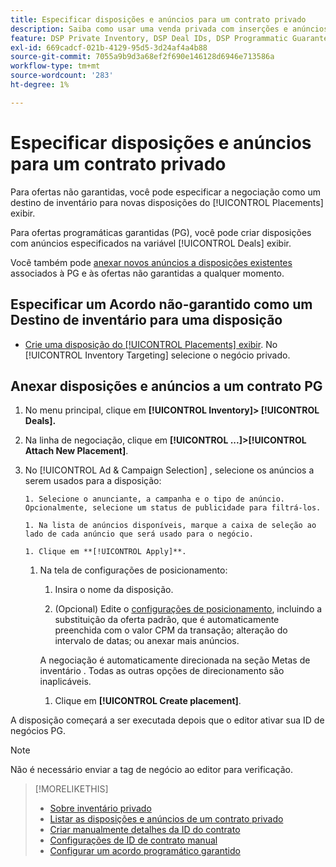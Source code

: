 ```yaml
---
title: Especificar disposições e anúncios para um contrato privado
description: Saiba como usar uma venda privada com inserções e anúncios adicionais.
feature: DSP Private Inventory, DSP Deal IDs, DSP Programmatic Guaranteed Deals
exl-id: 669cadcf-021b-4129-95d5-3d24af4a4b88
source-git-commit: 7055a9b9d3a68ef2f690e146128d6946e713586a
workflow-type: tm+mt
source-wordcount: '283'
ht-degree: 1%

---
```


# Especificar disposições e anúncios para um contrato privado

Para ofertas não garantidas, você pode especificar a negociação como um destino de inventário para novas disposições do [!UICONTROL Placements] exibir.

Para ofertas programáticas garantidas (PG), você pode criar disposições com anúncios especificados na variável [!UICONTROL Deals] exibir.

Você também pode [anexar novos anúncios a disposições existentes](/help/dsp/campaign-management/ads/ad-attach-to-placement.md) associados à PG e às ofertas não garantidas a qualquer momento.

## Especificar um Acordo não-garantido como um Destino de inventário para uma disposição

* [Crie uma disposição do [!UICONTROL Placements] exibir](/help/dsp/campaign-management/placements/placement-create.md). No [!UICONTROL Inventory Targeting] selecione o negócio privado.

## Anexar disposições e anúncios a um contrato PG

1. No menu principal, clique em **[!UICONTROL Inventory]> [!UICONTROL Deals].**

1. Na linha de negociação, clique em  **[!UICONTROL ...]>[!UICONTROL Attach New Placement]**.

1. No [!UICONTROL Ad & Campaign Selection] , selecione os anúncios a serem usados para a disposição:

       1. Selecione o anunciante, a campanha e o tipo de anúncio. Opcionalmente, selecione um status de publicidade para filtrá-los.
       
       1. Na lista de anúncios disponíveis, marque a caixa de seleção ao lado de cada anúncio que será usado para o negócio.
       
       1. Clique em **[!UICONTROL Apply]**.
   
   1. Na tela de configurações de posicionamento:

      1. Insira o nome da disposição.

      1. (Opcional) Edite o [configurações de posicionamento](/help/dsp/campaign-management/placements/placement-settings.md), incluindo a substituição da oferta padrão, que é automaticamente preenchida com o valor CPM da transação; alteração do intervalo de datas; ou anexar mais anúncios.

      A negociação é automaticamente direcionada na seção Metas de inventário . Todas as outras opções de direcionamento são inaplicáveis.

      1. Clique em **[!UICONTROL Create placement]**.


A disposição começará a ser executada depois que o editor ativar sua ID de negócios PG.

>[!NOTE]
>
> Não é necessário enviar a tag de negócio ao editor para verificação.

>[!MORELIKETHIS]
>
>* [Sobre inventário privado](private-inventory-about.md)
>* [Listar as disposições e anúncios de um contrato privado](/help/dsp/inventory/private-deal-view-placements.md)
>* [Criar manualmente detalhes da ID do contrato](deal-id-create.md)
>* [Configurações de ID de contrato manual](deal-id-settings.md)
>* [Configurar um acordo programático garantido](programmatic-guaranteed-set-up.md)

